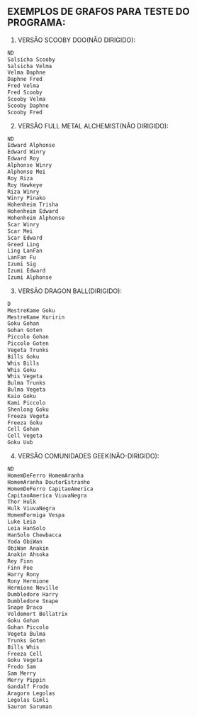 ## **EXEMPLOS DE GRAFOS PARA TESTE DO PROGRAMA:**
1. VERSÃO SCOOBY DOO(NÃO DIRIGIDO):
```txt
ND
Salsicha Scooby 
Salsicha Velma
Velma Daphne
Daphne Fred 
Fred Velma 
Fred Scooby
Scooby Velma
Scooby Daphne
Scooby Fred
```
2. VERSÃO FULL METAL ALCHEMIST(NÃO DIRIGIDO):
```txt
ND
Edward Alphonse
Edward Winry
Edward Roy
Alphonse Winry
Alphonse Mei
Roy Riza
Roy Hawkeye
Riza Winry
Winry Pinako
Hohenheim Trisha
Hohenheim Edward
Hohenheim Alphonse
Scar Winry
Scar Mei
Scar Edward
Greed Ling
Ling LanFan
LanFan Fu
Izumi Sig
Izumi Edward
Izumi Alphonse
```

3. VERSÃO DRAGON BALL(DIRIGIDO):
```txt
D
MestreKame Goku
MestreKame Kuririn
Goku Gohan
Gohan Goten
Piccolo Gohan
Piccolo Goten
Vegeta Trunks
Bills Goku
Whis Bills
Whis Goku
Whis Vegeta
Bulma Trunks
Bulma Vegeta
Kaio Goku
Kami Piccolo
Shenlong Goku
Freeza Vegeta
Freeza Goku
Cell Gohan
Cell Vegeta
Goku Uub
```

4. VERSÃO COMUNIDADES GEEK(NÃO-DIRIGIDO):
```txt
ND
HomemDeFerro HomemAranha
HomemAranha DoutorEstranho
HomemDeFerro CapitaoAmerica
CapitaoAmerica ViuvaNegra
Thor Hulk
Hulk ViuvaNegra
HomemFormiga Vespa
Luke Leia
Leia HanSolo
HanSolo Chewbacca
Yoda ObiWan
ObiWan Anakin
Anakin Ahsoka
Rey Finn
Finn Poe
Harry Rony
Rony Hermione
Hermione Neville
Dumbledore Harry
Dumbledore Snape
Snape Draco
Voldemort Bellatrix
Goku Gohan
Gohan Piccolo
Vegeta Bulma
Trunks Goten
Bills Whis
Freeza Cell
Goku Vegeta
Frodo Sam
Sam Merry
Merry Pippin
Gandalf Frodo
Aragorn Legolas
Legolas Gimli
Sauron Saruman
```